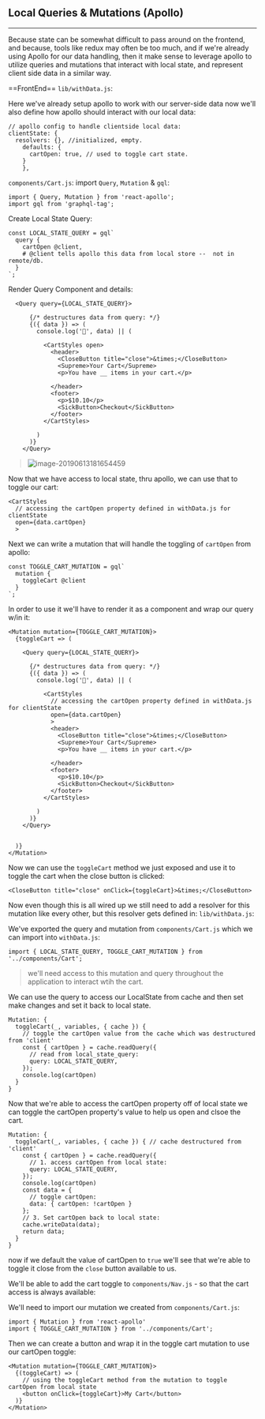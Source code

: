 ## Local Queries & Mutations (Apollo)

---------------------------------

Because state can be somewhat difficult to pass around on the frontend, and because, tools like redux may often be too much, and if we're already using Apollo for our data handling, then it make sense to leverage apollo to utilize queries and mutations that interact with local state, and represent client side data in a similar way.

==FrontEnd== `lib/withData.js`:

Here we've already setup apollo to work with our server-side data now we'll also define how apollo should interact with our local data:

```react
// apollo config to handle clientside local data:
clientState: {
  resolvers: {}, //initialized, empty.
    defaults: {
      cartOpen: true, // used to toggle cart state.
    }
    },
```



`components/Cart.js`: import `Query`, `Mutation` & `gql`:

```react
import { Query, Mutation } from 'react-apollo';
import gql from 'graphql-tag';
```

Create Local State Query:

```react
const LOCAL_STATE_QUERY = gql`
  query {
    cartOpen @client,
    # @client tells apollo this data from local store --  not in remote/db.
  }
`;
```



Render Query Component and details:

```react
  <Query query={LOCAL_STATE_QUERY}>

      {/* destructures data from query: */}
      {({ data }) => (
        console.log('🛒', data) || (

          <CartStyles open>
            <header>
              <CloseButton title="close">&times;</CloseButton>
              <Supreme>Your Cart</Supreme>
              <p>You have __ items in your cart.</p>

            </header>
            <footer>
              <p>$10.10</p>
              <SickButton>Checkout</SickButton>
            </footer>
          </CartStyles>

        )
      )}
    </Query>
```

> ![image-20190613181654459](http://ww2.sinaimg.cn/large/006tNc79ly1g409wym8xhj30ep01iglk.jpg)



Now that we have access to local state, thru apollo, we can use that to toggle our cart:

```react
<CartStyles
  // accessing the cartOpen property defined in withData.js for clientState
  open={data.cartOpen}
  >
```



 Next we can write a mutation that will handle the toggling of `cartOpen` from apollo:

```react
const TOGGLE_CART_MUTATION = gql`
  mutation {
    toggleCart @client
  }
`;
```



In order to use it we'll have to render it as a component and wrap our query w/in it:

```react
<Mutation mutation={TOGGLE_CART_MUTATION}>
  {toggleCart => (

    <Query query={LOCAL_STATE_QUERY}>

      {/* destructures data from query: */}
      {({ data }) => (
        console.log('🛒', data) || (

          <CartStyles
            // accessing the cartOpen property defined in withData.js for clientState
            open={data.cartOpen}
            >
            <header>
              <CloseButton title="close">&times;</CloseButton>
              <Supreme>Your Cart</Supreme>
              <p>You have __ items in your cart.</p>

            </header>
            <footer>
              <p>$10.10</p>
              <SickButton>Checkout</SickButton>
            </footer>
          </CartStyles>

        )
      )}
    </Query>


  )}
</Mutation>
```



Now we can use the `toggleCart` method we just exposed and use it to toggle the cart when the close button is clicked:

```react
<CloseButton title="close" onClick={toggleCart}>&times;</CloseButton>
```



Now even though this is all wired up we still need to add a resolver for this mutation like every other, but this resolver gets defined in: `lib/withData.js`:

We've exported the query and mutation from `components/Cart.js` which we can import into `withData.js`:

```react
import { LOCAL_STATE_QUERY, TOGGLE_CART_MUTATION } from '../components/Cart';
```

> we'll need access to this mutation and query throughout the application to interact wtih the cart.

We can use the query to access our LocalState from cache and then set make changes and set it back to local state.

```react
Mutation: {
  toggleCart(_, variables, { cache }) {
    // toggle the cartOpen value from the cache which was destructured from 'client'
    const { cartOpen } = cache.readQuery({
      // read from local_state_query:
      query: LOCAL_STATE_QUERY,
    });
    console.log(cartOpen)
  }
}
```

Now that we're able to access the cartOpen property off of local state we can toggle the cartOpen property's value to help us open and clsoe the cart. 

```react
Mutation: {
  toggleCart(_, variables, { cache }) { // cache destructured from 'client'
    const { cartOpen } = cache.readQuery({
      // 1. access cartOpen from local state:
      query: LOCAL_STATE_QUERY,
    });
    console.log(cartOpen)
    const data = {
      // toggle cartOpen:
      data: { cartOpen: !cartOpen }
    };
    // 3. Set cartOpen back to local state:
    cache.writeData(data);
    return data;
  }
}
```

now if we default the value of cartOpen to `true` we'll see that we're able to toggle it close from the `close` button available to us.

We'll be able to add the cart toggle to `components/Nav.js` - so that the cart access is always available:

We'll need to import our mutation we created from `components/Cart.js`:

```react
import { Mutation } from 'react-apollo'
import { TOGGLE_CART_MUTATION } from '../components/Cart';
```



Then we can create a button and wrap it in the toggle cart mutation to use our cartOpen toggle:

```react
<Mutation mutation={TOGGLE_CART_MUTATION}>
  {(toggleCart) => (
    // using the toggleCart method from the mutation to toggle cartOpen from local state
    <button onClick={toggleCart}>My Cart</button>
  )}
</Mutation>
```

